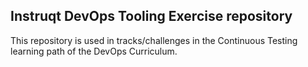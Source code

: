 ## Instruqt DevOps Tooling Exercise repository

This repository is used in tracks/challenges in the Continuous Testing learning path of the DevOps Curriculum.

